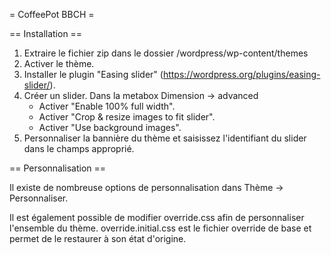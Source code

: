 = CoffeePot BBCH =

== Installation ==

1. Extraire le fichier zip dans le dossier /wordpress/wp-content/themes
2. Activer le thème.
3. Installer le plugin "Easing slider" (https://wordpress.org/plugins/easing-slider/).
4. Créer un slider. Dans la metabox Dimension -> advanced
	- Activer "Enable 100% full width".
	- Activer "Crop & resize images to fit slider".
	- Activer "Use background images".
5. Personnaliser la bannière du thème et saisissez l'identifiant du slider dans le champs approprié.

== Personnalisation ==

Il existe de nombreuse options de personnalisation dans Thème -> Personnaliser.

Il est également possible de modifier override.css afin de personnaliser l'ensemble du thème.
override.initial.css est le fichier override de base et permet de le restaurer à son état d'origine.
